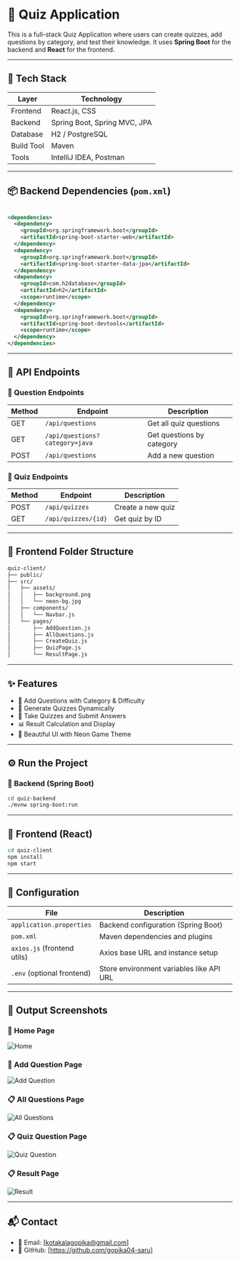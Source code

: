 # 🎯 Quiz Application

This is a full-stack Quiz Application where users can create quizzes, add questions by category, and test their knowledge. It uses **Spring Boot** for the backend and **React** for the frontend.

---

## 🚀 Tech Stack

| Layer       | Technology                 |
|-------------|-----------------------------|
| Frontend    | React.js, CSS               |
| Backend     | Spring Boot, Spring MVC, JPA|
| Database    | H2 / PostgreSQL             |
| Build Tool  | Maven                       |
| Tools       | IntelliJ IDEA, Postman      |

---

## 📦 Backend Dependencies (`pom.xml`)

```xml

<dependencies>
  <dependency>
    <groupId>org.springframework.boot</groupId>
    <artifactId>spring-boot-starter-web</artifactId>
  </dependency>
  <dependency>
    <groupId>org.springframework.boot</groupId>
    <artifactId>spring-boot-starter-data-jpa</artifactId>
  </dependency>
  <dependency>
    <groupId>com.h2database</groupId>
    <artifactId>h2</artifactId>
    <scope>runtime</scope>
  </dependency>
  <dependency>
    <groupId>org.springframework.boot</groupId>
    <artifactId>spring-boot-devtools</artifactId>
    <scope>runtime</scope>
  </dependency>
</dependencies> 

```
___


## 📡 API Endpoints

### 🔸 Question Endpoints

| Method | Endpoint                         | Description                          |
|--------|----------------------------------|--------------------------------------|
| GET    | `/api/questions`                 | Get all quiz questions               |
| GET    | `/api/questions?category=java`   | Get questions by category            |
| POST   | `/api/questions`                 | Add a new question                   |

### 🔸 Quiz Endpoints

| Method | Endpoint               | Description            |
|--------|------------------------|------------------------|
| POST   | `/api/quizzes`         | Create a new quiz      |
| GET    | `/api/quizzes/{id}`    | Get quiz by ID         |

---

## 📂 Frontend Folder Structure

```bash
quiz-client/
├── public/
├── src/
│   ├── assets/
│   │   ├── background.png
│   │   └── neon-bg.jpg
│   ├── components/
│   │   └── Navbar.js
│   └── pages/
│       ├── AddQuestion.js
│       ├── AllQuestions.js
│       ├── CreateQuiz.js
│       ├── QuizPage.js
│       └── ResultPage.js

```

---

## ✨ Features

- 📝 Add Questions with Category & Difficulty
- 🧠 Generate Quizzes Dynamically
- 🧪 Take Quizzes and Submit Answers
- 📊 Result Calculation and Display
- 🎨 Beautiful UI with Neon Game Theme

---

## ⚙️ Run the Project

### 🔹 Backend (Spring Boot)

```bash
cd quiz-backend
./mvnw spring-boot:run

```

___

## 🔹 Frontend (React)

```bash
cd quiz-client
npm install
npm start

```

___

## 🔧 Configuration

| File                          | Description                              |
|-------------------------------|------------------------------------------|
| `application.properties`      | Backend configuration (Spring Boot)      |
| `pom.xml`                     | Maven dependencies and plugins           |
| `axios.js` (frontend utils)   | Axios base URL and instance setup        |
| `.env` (optional frontend)    | Store environment variables like API URL |

---

## 📸 Output Screenshots

### 🔐 Home Page  
![Home](screenshots/HomePage.bmp)

### 🔐 Add Question Page
![Add Question](screenshots/AddQuestion.bmp)

### 📋 All Questions Page  
![All Questions](screenshots/AllQuestions.bmp)

### 📋 Quiz Question Page  
![Quiz Question](screenshots/QuizQuestion.bmp)

### 📋 Result Page  
![Result](screenshots/Result.bmp)

---

## 📬 Contact

- 📧 Email: [kotakalagopika@gmail.com]
- 🐙 GitHub: [https://github.com/gopika04-saru]



